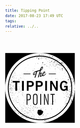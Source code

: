 ```yaml
---
title: Tipping Point
date: 2017-08-23 17:49 UTC
tags:
relative: ../..
---
```


<br><br> 
<div class="row ">
	<div class="col-md-4">
			<img src="../images/tippingPoint.png"/> 
		</div>
	<div class="col-md-4">
		<!--div class="row">
			<div class="col-md-6">
				<a  href="../restaurants/tipping-point"><h1> Tipping Point</h1> </a>
			</div>
			
		</div-->
		
		<div class="row">
			<div class="col-md-12">
				5015 Hampstead High St<br>
				Montgomery, AL 36116<br>
				Phone number: (334) 260-9110<br>
				<b>Millitary Discount: 10%</b><br>
				 <a href="tippingpointhampstead.com" >Company Website</a><br><br>
				<div class="rw-ui-container" data-title="tipping-point"></div>
				<br>
				<br>	
			</div>
		</div>
	</div>
	

	<div class="col-md-4">
		<div id="googleMap" style="width:100%;height:300px;"></div>
	</div>
</div>


<br><br>
Tipping point is a great place to eat and meet some of the locals of Montgomery Alabama. This restaurant offers some of the best food in town! 


What is Lorem Ipsum?

Lorem Ipsum is simply dummy text of the printing and typesetting industry. Lorem Ipsum has been the industry's standard dummy text ever since the 1500s, when an unknown printer took a galley of type and scrambled it to make a type specimen book. It has survived not only five centuries, but also the leap into electronic typesetting, remaining essentially unchanged. It was popularised in the 1960s with the release of Letraset sheets containing Lorem Ipsum passages, and more recently with desktop publishing software like Aldus PageMaker including versions of Lorem Ipsum.
Why do we use it?

It is a long established fact that a reader will be distracted by the readable content of a page when looking at its layout. The point of using Lorem Ipsum is that it has a more-or-less normal distribution of letters, as opposed to using 'Content here, content here', making it look like readable English. Many desktop publishing packages and web page editors now use Lorem Ipsum as their default model text, and a search for 'lorem ipsum' will uncover many web sites still in their infancy. Various versions have evolved over the years, sometimes by accident, sometimes on purpose (injected humour and the like).

<script>
function myMap() {
var myLatLng = {lat: 32.3125, lng: -86.1859};
var mapProp= {
    center:new google.maps.LatLng(myLatLng),
    zoom:15,
};
var map=new google.maps.Map(document.getElementById("googleMap"),mapProp);
var marker = new google.maps.Marker({
          position: myLatLng,
          map: map,
          title: 'Hello World!'
        });

}
</script>

<script src="https://maps.googleapis.com/maps/api/js?key=AIzaSyAkfW1SjtAsK7xNwzQJ3p5chyoUYdA3qSE&callback=myMap"></script>


